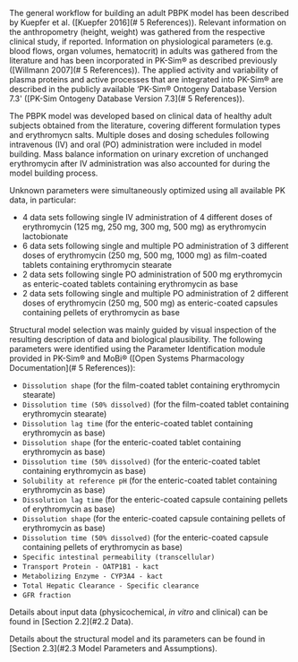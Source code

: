 The general workflow for building an adult PBPK model has been described by Kuepfer et al. ([Kuepfer 2016](# 5 References)). Relevant information on the anthropometry (height, weight) was gathered from the respective clinical study, if reported. Information on physiological parameters (e.g. blood flows, organ volumes, hematocrit) in adults was gathered from the literature and has been incorporated in PK-Sim® as described previously ([Willmann 2007](# 5 References)). The  applied activity and variability of plasma proteins and active processes that are integrated into PK-Sim® are described in the publicly available ‘PK-Sim® Ontogeny Database Version 7.3' ([PK-Sim Ontogeny Database Version 7.3](# 5 References)).

The PBPK model was developed based on clinical data of healthy adult subjects obtained from the literature, covering different formulation types and erythromycn salts. Multiple doses and dosing schedules following intravenous (IV) and oral (PO) administration were included in model building. Mass balance information on urinary excretion of unchanged erythromycin after IV administration was also accounted for during the model building process.

Unknown parameters were simultaneously optimized using all available PK data, in particular:

-  4 data sets following single IV administration of 4 different doses of erythromycin (125 mg, 250 mg, 300 mg, 500 mg) as erythromycin lactobionate
- 6 data sets following single and multiple PO administration of 3 different doses of erythromycin (250 mg, 500 mg, 1000 mg) as film-coated tablets containing erythromycin stearate
- 2 data sets following single PO administration of 500 mg erythromycin as enteric-coated tablets containing erythromycin as base
- 2 data sets following single and multiple PO administration of 2 different doses of erythromycin (250 mg, 500 mg) as enteric-coated capsules containing pellets of erythromycin as base

Structural model selection was mainly guided by visual inspection of the resulting description of data and biological plausibility. The following parameters were identified using the Parameter Identification module provided in PK-Sim® and MoBi® ([Open Systems Pharmacology Documentation](# 5 References)):

- `Dissolution shape` (for the film-coated tablet containing erythromycin stearate)
- `Dissolution time (50% dissolved)` (for the film-coated tablet containing erythromycin stearate)
- `Dissolution lag time` (for the enteric-coated tablet containing erythromycin as base)
- `Dissolution shape` (for the enteric-coated tablet containing erythromycin as base)
- `Dissolution time (50% dissolved)` (for the enteric-coated tablet containing erythromycin as base)
- `Solubility at reference pH` (for the enteric-coated tablet containing erythromycin as base)
- `Dissolution lag time` (for the enteric-coated capsule containing pellets of erythromycin as base)
- `Dissolution shape` (for the enteric-coated capsule containing pellets of erythromycin as base)
- `Dissolution time (50% dissolved)` (for the enteric-coated capsule containing pellets of erythromycin as base)
- `Specific intestinal permeability (transcellular)`
- `Transport Protein - OATP1B1 - kact`
- `Metabolizing Enzyme - CYP3A4 - kact`
- `Total Hepatic Clearance - Specific clearance`
- `GFR fraction`

Details about input data (physicochemical, *in vitro* and clinical) can be found in [Section 2.2](#2.2	Data).

Details about the structural model and its parameters can be found in [Section 2.3](#2.3 Model Parameters and Assumptions).





